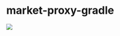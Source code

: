 # market-proxy-gradle

[![](https://jitpack.io/v/abigail830/market-proxy-gradle.svg)](https://jitpack.io/#abigail830/market-proxy-gradle)
